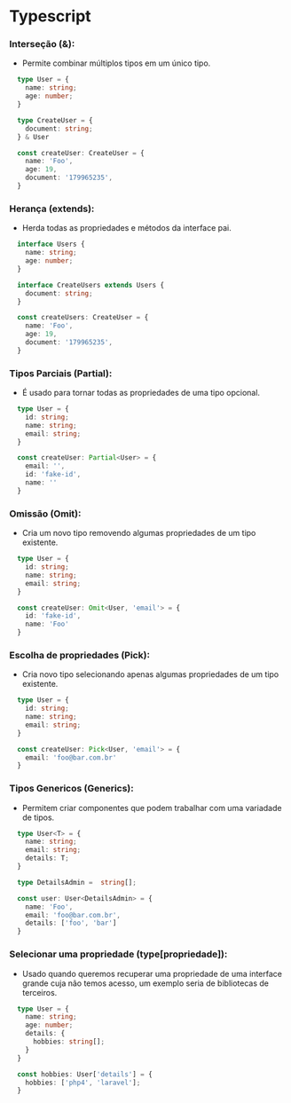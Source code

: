 # Typescript

### Interseção (&):
- Permite combinar múltiplos tipos em um único tipo.
```ts
  type User = {
    name: string;
    age: number;
  }

  type CreateUser = {
    document: string;
  } & User

  const createUser: CreateUser = {
    name: 'Foo',
    age: 19,
    document: '179965235',
  }
```

### Herança (extends):
- Herda todas as propriedades e métodos da interface pai.

```ts
  interface Users {
    name: string;
    age: number;
  }

  interface CreateUsers extends Users {
    document: string;
  }

  const createUsers: CreateUser = {
    name: 'Foo',
    age: 19,
    document: '179965235',
  }
```

### Tipos Parciais (Partial):
- É usado para tornar todas as propriedades de uma tipo opcional.
```ts
  type User = {
    id: string;
    name: string;
    email: string;
  }

  const createUser: Partial<User> = {
    email: '',
    id: 'fake-id',
    name: ''
  }
```

### Omissão (Omit):
- Cria um novo tipo removendo algumas propriedades de um tipo existente.
```ts
  type User = {
    id: string;
    name: string;
    email: string;
  }

  const createUser: Omit<User, 'email'> = {
    id: 'fake-id',
    name: 'Foo'
  }
```

### Escolha de propriedades (Pick):
- Cria novo tipo selecionando apenas algumas propriedades de um tipo existente.

```ts
  type User = {
    id: string;
    name: string;
    email: string;
  }

  const createUser: Pick<User, 'email'> = {
    email: 'foo@bar.com.br'
  }
```

### Tipos Genericos (Generics):
- Permitem criar componentes que podem trabalhar com uma variadade de tipos.

```ts
  type User<T> = {
    name: string;
    email: string;
    details: T;
  }

  type DetailsAdmin =  string[];

  const user: User<DetailsAdmin> = {
    name: 'Foo',
    email: 'foo@bar.com.br',
    details: ['foo', 'bar']
  }
```

### Selecionar uma propriedade (type[propriedade]):
- Usado quando queremos recuperar uma propriedade de uma interface grande cuja não temos acesso, um exemplo seria de bibliotecas de terceiros.

```ts
  type User = {
    name: string;
    age: number;
    details: {
      hobbies: string[];
    }
  }

  const hobbies: User['details'] = {
    hobbies: ['php4', 'laravel'];
  }
```
